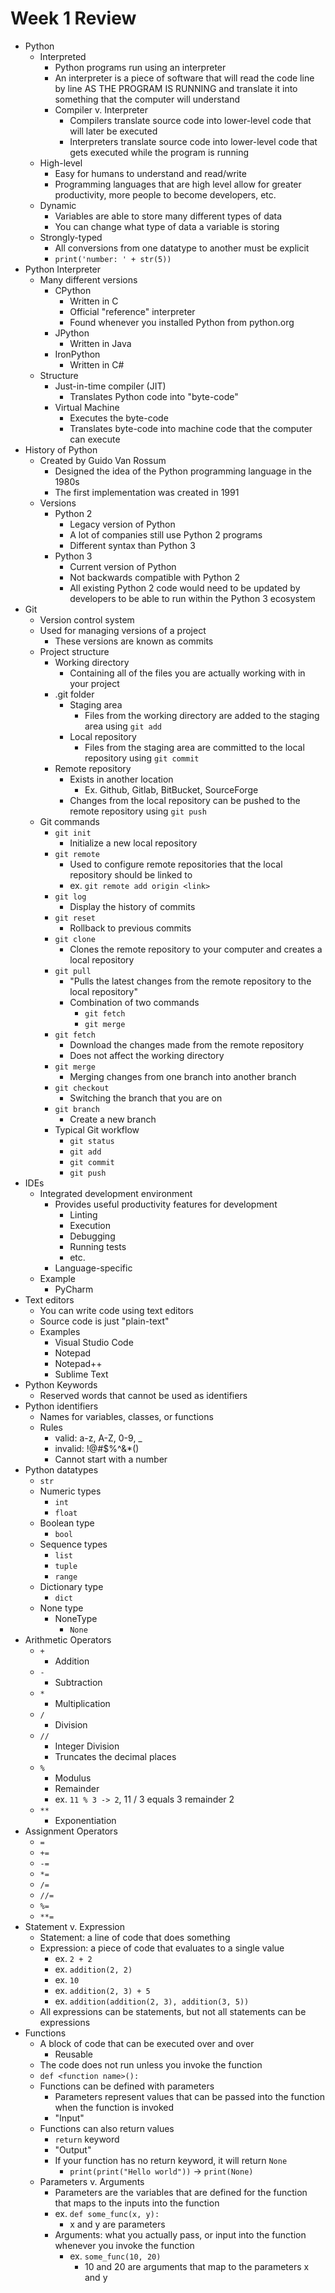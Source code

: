 # Week 1 Review

* Python
    - Interpreted
        - Python programs run using an interpreter
        - An interpreter is a piece of software that will read the code line by line AS THE PROGRAM IS RUNNING and translate it into something that the computer will understand
        - Compiler v. Interpreter
            - Compilers translate source code into lower-level code that will later be executed
            - Interpreters translate source code into lower-level code that gets executed while the program is running
    - High-level
        - Easy for humans to understand and read/write
        - Programming languages that are high level allow for greater productivity, more people to become developers, etc.
    - Dynamic
        - Variables are able to store many different types of data
        - You can change what type of data a variable is storing
    - Strongly-typed
        - All conversions from one datatype to another must be explicit
        - `print('number: ' + str(5))`
* Python Interpreter
    - Many different versions
        - CPython
            - Written in C
            - Official "reference" interpreter
            - Found whenever you installed Python from python.org
        - JPython
            - Written in Java
        - IronPython
            - Written in C#
    - Structure
        - Just-in-time compiler (JIT)
            - Translates Python code into "byte-code"
        - Virtual Machine
            - Executes the byte-code
            - Translates byte-code into machine code that the computer can execute
* History of Python
    - Created by Guido Van Rossum
        - Designed the idea of the Python programming language in the 1980s
        - The first implementation was created in 1991
    - Versions
        - Python 2
            - Legacy version of Python
            - A lot of companies still use Python 2 programs
            - Different syntax than Python 3
        - Python 3
            - Current version of Python
            - Not backwards compatible with Python 2
            - All existing Python 2 code would need to be updated by developers to be able to run within the Python 3 ecosystem
* Git
    - Version control system
    - Used for managing versions of a project
        - These versions are known as commits
    - Project structure
        - Working directory
            - Containing all of the files you are actually working with in your project
        - .git folder
            - Staging area
                - Files from the working directory are added to the staging area using `git add`
            - Local repository
                - Files from the staging area are committed to the local repository using `git commit`
        - Remote repository
            - Exists in another location
                - Ex. Github, Gitlab, BitBucket, SourceForge
            - Changes from the local repository can be pushed to the remote repository using `git push`
    - Git commands
        - `git init`
            - Initialize a new local repository
        - `git remote`
            - Used to configure remote repositories that the local repository should be linked to
            - ex. `git remote add origin <link>`
        - `git log`
            - Display the history of commits
        - `git reset`
            - Rollback to previous commits
        - `git clone`
            - Clones the remote repository to your computer and creates a local repository
        - `git pull`
            - "Pulls the latest changes from the remote repository to the local repository"
            - Combination of two commands
                - `git fetch`
                - `git merge`
        - `git fetch`
            - Download the changes made from the remote repository
            - Does not affect the working directory
        - `git merge`
            - Merging changes from one branch into another branch
        - `git checkout`
            - Switching the branch that you are on
        - `git branch`
            - Create a new branch
        - Typical Git workflow
            - `git status`
            - `git add`
            - `git commit`
            - `git push`
* IDEs
    - Integrated development environment
        - Provides useful productivity features for development
            - Linting
            - Execution
            - Debugging
            - Running tests
            - etc.
        - Language-specific
    - Example
        - PyCharm
* Text editors
    - You can write code using text editors
    - Source code is just "plain-text"
    - Examples
        - Visual Studio Code
        - Notepad
        - Notepad++
        - Sublime Text
* Python Keywords
    - Reserved words that cannot be used as identifiers
* Python identifiers
    - Names for variables, classes, or functions
    - Rules
        - valid: a-z, A-Z, 0-9, _
        - invalid: !@#$%^&*()
        - Cannot start with a number
* Python datatypes
    - `str`
    - Numeric types
        - `int`
        - `float`
    - Boolean type
        - `bool`
    - Sequence types
        - `list`
        - `tuple`
        - `range`
    - Dictionary type
        - `dict`
    - None type
        - NoneType
            - `None`
* Arithmetic Operators
    - `+`
        - Addition
    - `-`
        - Subtraction
    - `*`
        - Multiplication
    - `/`
        - Division
    - `//`
        - Integer Division
        - Truncates the decimal places
    - `%`
        - Modulus
        - Remainder
        - ex. `11 % 3 -> 2`, 11 / 3 equals 3 remainder 2
    - `**`
        - Exponentiation
* Assignment Operators
    - `=`
    - `+=`
    - `-=`
    - `*=`
    - `/=`
    - `//=`
    - `%=`
    - `**=`
* Statement v. Expression
    - Statement: a line of code that does something
    - Expression: a piece of code that evaluates to a single value
        - ex. `2 + 2`
        - ex. `addition(2, 2)`
        - ex. `10`
        - ex. `addition(2, 3) + 5`
        - ex. `addition(addition(2, 3), addition(3, 5))`
    - All expressions can be statements, but not all statements can be expressions
* Functions
    - A block of code that can be executed over and over
        - Reusable
    - The code does not run unless you invoke the function
    - `def <function name>(): `
    - Functions can be defined with parameters
        - Parameters represent values that can be passed into the function when the function is invoked
        - "Input"
    - Functions can also return values
        - `return` keyword
        - "Output"
        - If your function has no return keyword, it will return `None`
            - `print(print("Hello world"))` -> `print(None)`
    - Parameters v. Arguments
        - Parameters are the variables that are defined for the function that maps to the inputs into the function
        - ex. `def some_func(x, y):`
            - x and y are parameters
        - Arguments: what you actually pass, or input into the function whenever you invoke the function
            - ex. `some_func(10, 20)`
                - 10 and 20 are arguments that map to the parameters x and y